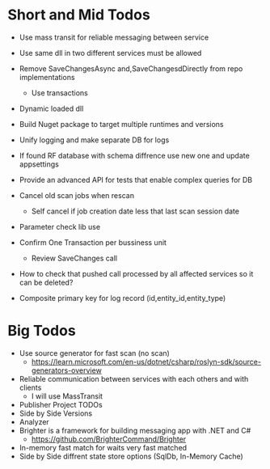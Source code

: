 ﻿# Short and Mid Todos
* Use mass transit for reliable messaging between service 
* Use same dll in two different services must be allowed
* Remove SaveChangesAsync and,SaveChangesdDirectly from repo implementations
	* Use transactions
* Dynamic loaded dll
* Build Nuget package to target multiple runtimes and versions
* Unify logging and make separate DB for logs

* If found RF database with schema diffrence use new one and update appsettings

* Provide an advanced API for tests that enable complex queries for DB

* Cancel old scan jobs when rescan
	* Self cancel if job creation date less that last scan session date

* Parameter check lib use
* Confirm One Transaction per bussiness unit
	* Review SaveChanges call

* How to check that pushed call processed by all affected services so it can be deleted?

* Composite primary key for log record (id,entity_id,entity_type)


# Big Todos
* Use source generator for fast scan (no scan)
	* https://learn.microsoft.com/en-us/dotnet/csharp/roslyn-sdk/source-generators-overview
* Reliable communication between services with each others and with clients
	* I will use MassTransit
* Publisher Project TODOs
* Side by Side Versions
* Analyzer
* Brighter is a framework for building messaging app with .NET and C# 
	* https://github.com/BrighterCommand/Brighter
* In-memory fast match for waits very fast matched
* Side by Side diffrent state store options (SqlDb, In-Memory Cache)